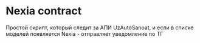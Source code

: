 # Nexia contract

Простой скрипт, который следит за АПИ UzAutoSanoat, и если в списке моделей появляется Nexia - отправляет уведомление по ТГ
